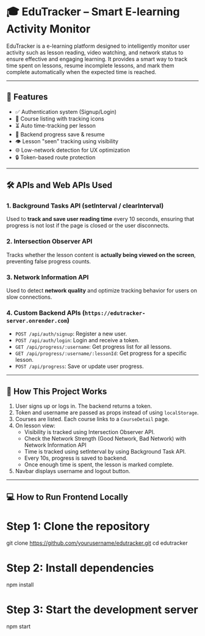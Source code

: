 # 🎓 EduTracker – Smart E-learning Activity Monitor

EduTracker is a e-learning platform designed to intelligently monitor user activity such as lesson reading, video watching, and network status to ensure effective and engaging learning. It provides a smart way to track time spent on lessons, resume incomplete lessons, and mark them complete automatically when the expected time is reached.

---

## 🚀 Features

- ✅ Authentication system (Signup/Login)
- 📘 Course listing with tracking icons
- ⏳ Auto time-tracking per lesson
- 💾 Backend progress save & resume
- 👁️ Lesson "seen" tracking using visibility
- 🌐 Low-network detection for UX optimization
- 🔒 Token-based route protection

---
## 🛠️ APIs and Web APIs Used

### 1. **Background Tasks API (setInterval / clearInterval)**
Used to **track and save user reading time** every 10 seconds, ensuring that progress is not lost if the page is closed or the user disconnects.

### 2. **Intersection Observer API**
Tracks whether the lesson content is **actually being viewed on the screen**, preventing false progress counts.

### 3. **Network Information API**
Used to detect **network quality** and optimize tracking behavior for users on slow connections.

### 4. **Custom Backend APIs** (`https://edutracker-server.onrender.com`)
- `POST /api/auth/signup`: Register a new user.
- `POST /api/auth/login`: Login and receive a token.
- `GET /api/progress/:username`: Get progress list for all lessons.
- `GET /api/progress/:username/:lessonId`: Get progress for a specific lesson.
- `POST /api/progress`: Save or update user progress.

---

## 🧪 How This Project Works

1. User signs up or logs in. The backend returns a token.
2. Token and username are passed as props instead of using `localStorage`.
3. Courses are listed. Each course links to a `CourseDetail` page.
4. On lesson view:
   - Visibility is tracked using Intersection Observer API.
   - Check the Network Strength (Good Network, Bad Network) with Network Information API
   - Time is tracked using setInterval by using Background Task API.
   - Every 10s, progress is saved to backend.
   - Once enough time is spent, the lesson is marked complete.
5. Navbar displays username and logout button.

---

## 💻 How to Run Frontend Locally

# Step 1: Clone the repository
git clone https://github.com/yourusername/edutracker.git
cd edutracker

# Step 2: Install dependencies
npm install

# Step 3: Start the development server
npm start
